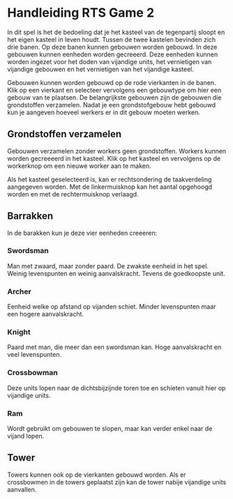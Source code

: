# Handleiding RTS Game 2

In dit spel is het de bedoeling dat je het kasteel van de tegenpartij sloopt en het eigen kasteel in leven houdt.
Tussen de twee kastelen bevinden zich drie banen. Op deze banen kunnen gebouwen worden gebouwd. In deze gebouwen kunnen eenheden worden gecreeerd.
Deze eenheden kunnen worden ingezet voor het doden van vijandige units, het vernietigen van vijandige gebouwen en het vernietigen van het vijandige kasteel. 

Gebouwen kunnen worden gebouwd op de rode vierkanten in de banen. Klik op een vierkant en selecteer vervolgens een gebouwtype om hier een gebouw van te plaatsen. De belangrijkste gebouwen zijn de gebouwen die grondstoffen verzamelen. 
Nadat je een grondstofgebouw hebt gebouwd kun je aangeven hoeveel werkers er in dit gebouw moeten werken.

## Grondstoffen verzamelen
Gebouwen verzamelen zonder workers geen grondstoffen. 
Workers kunnen worden gecreeeerd in het kasteel. Klik op het kasteel en vervolgens op de workerknop om een nieuwe worker aan te maken.

Als het kasteel geselecteerd is, kan er rechtsondering de taakverdeling aangegeven worden. Met de linkermuisknop kan het aantal opgehoogd worden en met de rechtermuisknop verlaagd.

## Barrakken
In de barakken kun je deze vier eenheden creeeren:

### Swordsman
Man met zwaard, maar zonder paard. De zwakste eenheid in het spel. Weinig levenspunten en weinig aanvalskracht. Tevens de goedkoopste unit.

### Archer
Eenheid welke op afstand op vijanden schiet. Minder levenspunten maar een hogere aanvalskracht.

### Knight
Paard met man, die meer dan een swordsman kan. Hoge aanvalskracht en veel levenspunten.

### Crossbowman
Deze units lopen naar de dichtsbijzijnde toren toe en schieten vanuit hier op vijandige units.

### Ram
Wordt gebruikt om gebouwen te slopen, maar kan verder enkel naar de vijand lopen.

## Tower
Towers kunnen ook op de vierkanten gebouwd worden. Als er crossbowmen in de towers geplaatst zijn kan de tower nabije vijandige units aanvallen.
